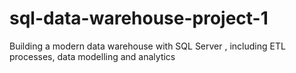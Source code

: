 # sql-data-warehouse-project-1
Building a modern data warehouse with SQL Server , including ETL processes, data modelling and analytics
